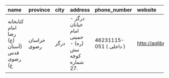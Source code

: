 | name                                     | province    | city   | address                                            | phone_number            | website              |
|:-----------------------------------------|:------------|:-------|:---------------------------------------------------|:------------------------|:---------------------|
| كتابخانه امام رضا (ع) (آستان قدس رضوی ع) | خراسان رضوی | درگز   | درگز - خیابان امام خمینی (ره) - نبش كوچه شماره 27. | 46231115-051 ( داخلی  ) | http://aqlibrary.org |